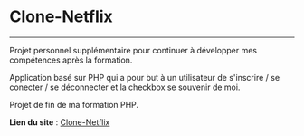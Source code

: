 # Clone-Netflix

---

Projet personnel supplémentaire pour continuer à développer mes compétences après la formation.

Application basé sur PHP qui a pour but à un utilisateur de s'inscrire / se conecter / se déconnecter et la checkbox se souvenir de moi.

Projet de fin de ma formation PHP.

**Lien du site** : [Clone-Netflix](https://dirtdover.github.io/FoodApp/)
